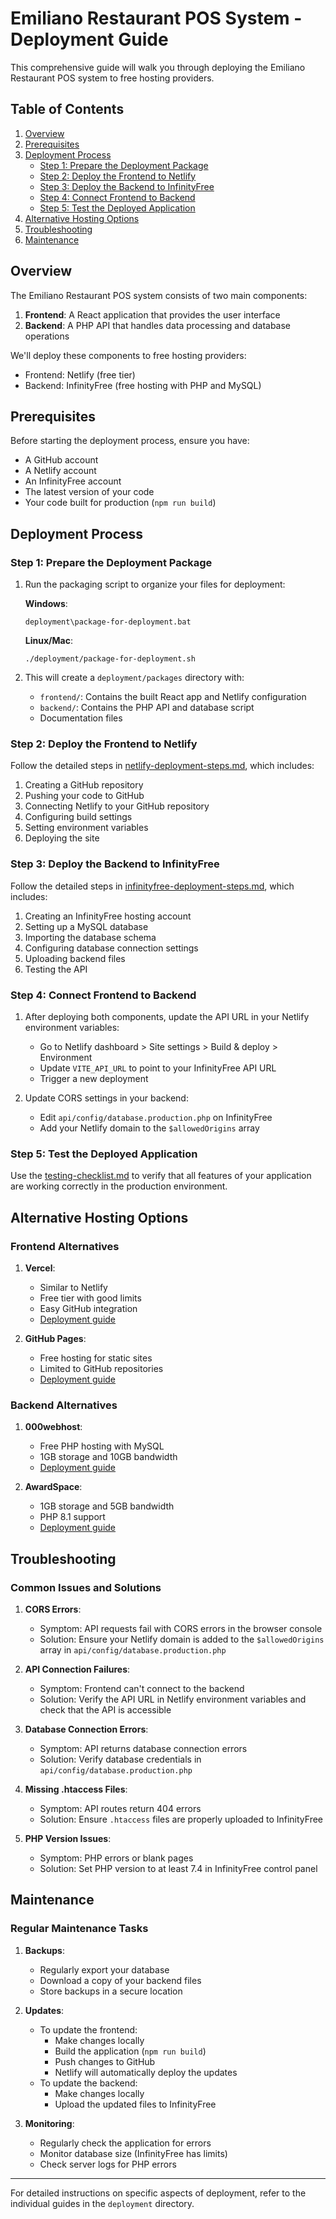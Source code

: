 # Emiliano Restaurant POS System - Deployment Guide

This comprehensive guide will walk you through deploying the Emiliano Restaurant POS system to free hosting providers.

## Table of Contents

1. [Overview](#overview)
2. [Prerequisites](#prerequisites)
3. [Deployment Process](#deployment-process)
   - [Step 1: Prepare the Deployment Package](#step-1-prepare-the-deployment-package)
   - [Step 2: Deploy the Frontend to Netlify](#step-2-deploy-the-frontend-to-netlify)
   - [Step 3: Deploy the Backend to InfinityFree](#step-3-deploy-the-backend-to-infinityfree)
   - [Step 4: Connect Frontend to Backend](#step-4-connect-frontend-to-backend)
   - [Step 5: Test the Deployed Application](#step-5-test-the-deployed-application)
4. [Alternative Hosting Options](#alternative-hosting-options)
5. [Troubleshooting](#troubleshooting)
6. [Maintenance](#maintenance)

## Overview

The Emiliano Restaurant POS system consists of two main components:

1. **Frontend**: A React application that provides the user interface
2. **Backend**: A PHP API that handles data processing and database operations

We'll deploy these components to free hosting providers:

- Frontend: Netlify (free tier)
- Backend: InfinityFree (free hosting with PHP and MySQL)

## Prerequisites

Before starting the deployment process, ensure you have:

- A GitHub account
- A Netlify account
- An InfinityFree account
- The latest version of your code
- Your code built for production (`npm run build`)

## Deployment Process

### Step 1: Prepare the Deployment Package

1. Run the packaging script to organize your files for deployment:

   **Windows**:

   ```
   deployment\package-for-deployment.bat
   ```

   **Linux/Mac**:

   ```
   ./deployment/package-for-deployment.sh
   ```

2. This will create a `deployment/packages` directory with:
   - `frontend/`: Contains the built React app and Netlify configuration
   - `backend/`: Contains the PHP API and database script
   - Documentation files

### Step 2: Deploy the Frontend to Netlify

Follow the detailed steps in [netlify-deployment-steps.md](netlify-deployment-steps.md), which includes:

1. Creating a GitHub repository
2. Pushing your code to GitHub
3. Connecting Netlify to your GitHub repository
4. Configuring build settings
5. Setting environment variables
6. Deploying the site

### Step 3: Deploy the Backend to InfinityFree

Follow the detailed steps in [infinityfree-deployment-steps.md](infinityfree-deployment-steps.md), which includes:

1. Creating an InfinityFree hosting account
2. Setting up a MySQL database
3. Importing the database schema
4. Configuring database connection settings
5. Uploading backend files
6. Testing the API

### Step 4: Connect Frontend to Backend

1. After deploying both components, update the API URL in your Netlify environment variables:

   - Go to Netlify dashboard > Site settings > Build & deploy > Environment
   - Update `VITE_API_URL` to point to your InfinityFree API URL
   - Trigger a new deployment

2. Update CORS settings in your backend:
   - Edit `api/config/database.production.php` on InfinityFree
   - Add your Netlify domain to the `$allowedOrigins` array

### Step 5: Test the Deployed Application

Use the [testing-checklist.md](testing-checklist.md) to verify that all features of your application are working correctly in the production environment.

## Alternative Hosting Options

### Frontend Alternatives

1. **Vercel**:

   - Similar to Netlify
   - Free tier with good limits
   - Easy GitHub integration
   - [Deployment guide](https://vercel.com/guides/deploying-react-with-vercel)

2. **GitHub Pages**:
   - Free hosting for static sites
   - Limited to GitHub repositories
   - [Deployment guide](https://create-react-app.dev/docs/deployment/#github-pages)

### Backend Alternatives

1. **000webhost**:

   - Free PHP hosting with MySQL
   - 1GB storage and 10GB bandwidth
   - [Deployment guide](https://www.000webhost.com/website-faq/how-to-upload-website)

2. **AwardSpace**:
   - 1GB storage and 5GB bandwidth
   - PHP 8.1 support
   - [Deployment guide](https://www.awardspace.com/kb/)

## Troubleshooting

### Common Issues and Solutions

1. **CORS Errors**:

   - Symptom: API requests fail with CORS errors in the browser console
   - Solution: Ensure your Netlify domain is added to the `$allowedOrigins` array in `api/config/database.production.php`

2. **API Connection Failures**:

   - Symptom: Frontend can't connect to the backend
   - Solution: Verify the API URL in Netlify environment variables and check that the API is accessible

3. **Database Connection Errors**:

   - Symptom: API returns database connection errors
   - Solution: Verify database credentials in `api/config/database.production.php`

4. **Missing .htaccess Files**:

   - Symptom: API routes return 404 errors
   - Solution: Ensure `.htaccess` files are properly uploaded to InfinityFree

5. **PHP Version Issues**:
   - Symptom: PHP errors or blank pages
   - Solution: Set PHP version to at least 7.4 in InfinityFree control panel

## Maintenance

### Regular Maintenance Tasks

1. **Backups**:

   - Regularly export your database
   - Download a copy of your backend files
   - Store backups in a secure location

2. **Updates**:

   - To update the frontend:
     - Make changes locally
     - Build the application (`npm run build`)
     - Push changes to GitHub
     - Netlify will automatically deploy the updates
   - To update the backend:
     - Make changes locally
     - Upload the updated files to InfinityFree

3. **Monitoring**:
   - Regularly check the application for errors
   - Monitor database size (InfinityFree has limits)
   - Check server logs for PHP errors

---

For detailed instructions on specific aspects of deployment, refer to the individual guides in the `deployment` directory.
